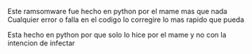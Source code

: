 Este ramsomware fue hecho en python por el mame mas que nada
Cualquier error o falla en el codigo lo corregire lo mas rapido que pueda

Esta hecho en python por que solo lo hice por el mame y no con la intencion de infectar
